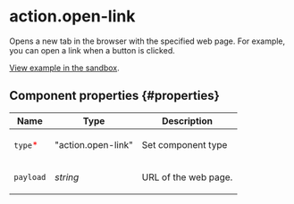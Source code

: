 # action.open-link

Opens a new tab in the browser with the specified web page. For example, you can open a link when a button is clicked.

[View example in the sandbox](https://clck.ru/Rf2eD).

## Component properties {#properties}

| Name                                     | Type               | Description                 |
| ---------------------------------------- | ------------------ | --------------------------- |
| `type`<span style="color: red">\*</span> | "action.open-link" | <p>Set component type</p>   |
| `payload`                                | _string_           | <p>URL of the web page.</p> |
